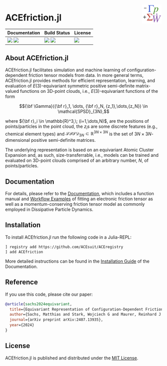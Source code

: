 <p align="right">
  <a href="https://acesuit.github.io/ACEfriction.jl/dev/">
    <img src="https://github.com/ACEsuit/ACEfriction.jl/blob/main/docs/src/assets/logo.png" alt="ACEfriction.jl logo"
         title="ACEfriction.jl" align="right" height="60"/>
  </a>
</p>

# ACEfriction.jl

| **Documentation**                                     | **Build Status**                                |  **License**                     |
|:------------------------------------------------------|:----------------------------------------------- |:-------------------------------- |
| [![][docs-img]][docs-url] [![][ddocs-img]][ddocs-url] | [![][ci-img]][ci-url] [![][ccov-img]][ccov-url] | [![][license-img]][license-url]  |

[ddocs-img]: https://img.shields.io/badge/docs-dev-blue.svg
[ddocs-url]: https://acesuit.github.io/ACEfriction.jl/dev/

[docs-img]: https://img.shields.io/badge/docs-stable-blue.svg
[docs-url]: https://acesuit.github.io/ACEfriction.jl/dev/

[ci-img]: https://github.com/ACEsuit/ACEfriction.jl/actions/workflows/Tests.yml/badge.svg
[ci-url]: https://github.com/ACEsuit/ACEfriction.jl/actions/workflows/CI.yml

[ccov-img]: https://codecov.io/gh/ACEsuit/ACEfriction.jl/branch/main/graph/badge.svg
[ccov-url]: https://codecov.io/gh/ACEsuit/ACEfriction.jl

[license-img]: https://img.shields.io/github/license/ACEsuit/ACEfriction.jl
[license-url]: https://github.com/ACEsuit/ACEfriction.jl/blob/main/LICENSE

## About ACEfriction.jl

ACEfriction.jl facilitates simulation and machine learning of configuration-dependent friction tensor models from data. In more general terms, ACEfriction.jl provides methods for efficient representation, learning, and evaluation of $E(3)$-equivariant symmetric positive semi-definite matrix-valued functions on 3D-point clouds, i.e., $E(3)$-equivariant functions of the form
```math
{\bf \Gamma}({\bf r}_1, \dots, {\bf r}_N, {z_1},\dots,{z_N}) \in \mathcal{SPSD}_{3N},
```
where $`{\bf r}_i \in \mathbb{R}^3,\; (i=1,\dots,N)`$, are the positions of points/particles in the point cloud, the $`z_i`$s are some discrete features (e.g., chemical element types) and $\mathcal{SPSD}_{3N} \subset \mathbb{R}^{3N \times 3N}$ is the set of $3N\times 3N$-dimensional positive semi-definite matrices.

The underlying representation is based on an equivariant Atomic Cluster Expansion and, as such, size-transferrable, i.e., models can be trained and evaluated on 3D-point clouds comprised of an arbitrary number, $N$, of points/particles.    

## Documentation

For details, please refer to the [Documentation](https://acesuit.github.io/ACEfriction.jl/dev/), which includes a function manual and [Workflow Examples](https://acesuit.github.io/ACEfriction.jl/dev/fitting-eft/) of fitting an electronic friction tensor as well as a momentum-conserving friction tensor model as commonly employed in Dissipative Particle Dynamics.  

## Installation
To install ACEfriction.jl run the following code in a Julia-REPL:
```julia-repl
] registry add https://github.com/ACEsuit/ACEregistry
] add ACEfriction
```
More detailed instructions can be found in the [Installation Guide](https://acesuit.github.io/ACEfriction.jl/dev/installation/) of the Documentation. 

## Reference
If you use this code, please cite our paper:
```bibtex
@article{sachs2024equivariant,
  title={Equivariant Representation of Configuration-Dependent Friction Tensors in Langevin Heatbaths},
  author={Sachs, Matthias and Stark, Wojciech G and Maurer, Reinhard J and Ortner, Christoph},
  journal={arXiv preprint arXiv:2407.13935},
  year={2024}
}
```

## License

ACEfriction.jl is published and distributed under the [MIT License](LICENSE).
